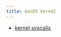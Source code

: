 ```yaml
---
title: macOS kernel
---
```


* [kernel
  syscalls](https://opensource.apple.com/source/xnu/xnu-1504.3.12/bsd/kern/syscalls.master)

